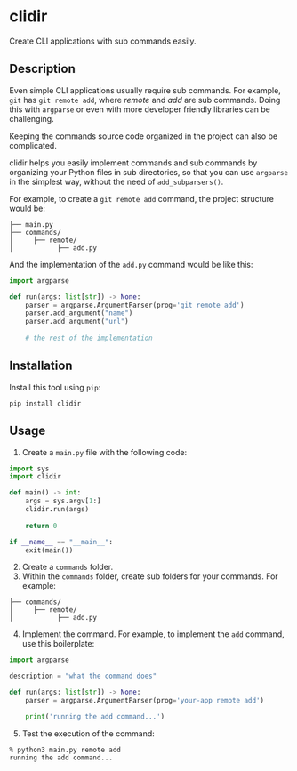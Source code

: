 # clidir

Create CLI applications with sub commands easily.

## Description

Even simple CLI applications usually require sub commands. For example, `git` has `git remote add`, where *remote* and *add* are sub commands. Doing this with `argparse` or even with more developer friendly libraries can be challenging.

Keeping the commands source code organized in the project can also be complicated.

clidir helps you easily implement commands and sub commands by organizing your Python files in sub directories, so that you can use `argparse` in the simplest way, without the need of `add_subparsers()`.

For example, to create a `git remote add` command, the project structure would be:

```
├── main.py
├── commands/
│     ├── remote/
│           ├── add.py
```

And the implementation of the `add.py` command would be like this:

```python
import argparse

def run(args: list[str]) -> None:
    parser = argparse.ArgumentParser(prog='git remote add')
    parser.add_argument("name")
    parser.add_argument("url")
    
    # the rest of the implementation
```

## Installation

Install this tool using `pip`:

```
pip install clidir
```

## Usage

1. Create a `main.py` file with the following code:

```python
import sys
import clidir

def main() -> int:
    args = sys.argv[1:]
    clidir.run(args)
    
    return 0

if __name__ == "__main__":
    exit(main())
```

2. Create a `commands` folder.
3. Within the `commands` folder, create sub folders for your commands. For example:

```
├── commands/
│     ├── remote/
│           ├── add.py
```

4. Implement the command. For example, to implement the `add` command, use this boilerplate:

```python
import argparse

description = "what the command does"

def run(args: list[str]) -> None:
    parser = argparse.ArgumentParser(prog='your-app remote add')

    print('running the add command...')
```

5. Test the execution of the command:

```shell
% python3 main.py remote add      
running the add command...
```